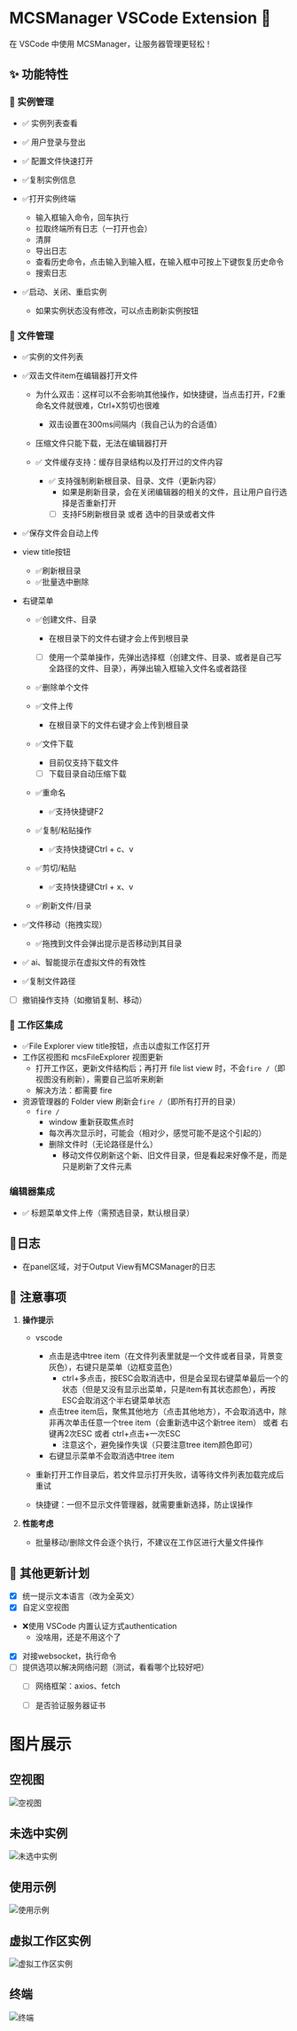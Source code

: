 # MCSManager VSCode Extension 🚀

在 VSCode 中使用 MCSManager，让服务器管理更轻松！

## ✨ 功能特性

### 🔑 实例管理
- ✅ 实例列表查看
- ✅ 用户登录与登出
- ✅ 配置文件快速打开
- ✅复制实例信息
- ✅打开实例终端
  - 输入框输入命令，回车执行
  - 拉取终端所有日志（一打开也会）
  - 清屏
  - 导出日志
  - 查看历史命令，点击输入到输入框，在输入框中可按上下键恢复历史命令
  - 搜索日志

- ✅启动、关闭、重启实例
  - 如果实例状态没有修改，可以点击刷新实例按钮


### 📁 文件管理
- ✅实例的文件列表

- ✅双击文件item在编辑器打开文件

  - 为什么双击：这样可以不会影响其他操作，如快捷键，当点击打开，F2重命名文件就很难，Ctrl+X剪切也很难
    - 双击设置在300ms间隔内（我自己认为的合适值）

  - 压缩文件只能下载，无法在编辑器打开
  - ✅ 文件缓存支持：缓存目录结构以及打开过的文件内容
    - ✅ 支持强制刷新根目录、目录、文件（更新内容）
      - 如果是刷新目录，会在关闭编辑器的相关的文件，且让用户自行选择是否重新打开
      - [ ] 支持F5刷新根目录 或者 选中的目录或者文件

- ✅保存文件会自动上传

- view title按钮

  - ✅刷新根目录
  - ✅批量选中删除

- 右键菜单

  - ✅创建文件、目录
    - 在根目录下的文件右键才会上传到根目录
    - [ ] 使用一个菜单操作，先弹出选择框（创建文件、目录、或者是自己写全路径的文件、目录），再弹出输入框输入文件名或者路径


  - ✅删除单个文件

  - ✅文件上传
    - 在根目录下的文件右键才会上传到根目录
  - ✅文件下载
    - 目前仅支持下载文件
    - [ ] 下载目录自动压缩下载

  - ✅重命名
    - ✅支持快捷键F2

  - ✅复制/粘贴操作
    - ✅支持快捷键Ctrl + c、v


  - ✅剪切/粘贴
    - ✅支持快捷键Ctrl + x、v
  - ✅刷新文件/目录
- ✅文件移动（拖拽实现）
  - ✅拖拽到文件会弹出提示是否移动到其目录
- ✅  ai、智能提示在虚拟文件的有效性
- ✅复制文件路径
- [ ] 撤销操作支持（如撤销复制、移动）

### 💼 工作区集成
- ✅File Explorer view title按钮，点击以虚拟工作区打开
- 工作区视图和 mcsFileExplorer 视图更新
  -   打开工作区，更新文件结构后；再打开 file list view 时，不会`fire /`（即视图没有刷新），需要自己监听来刷新
  -   解决方法：都需要 fire
- 资源管理器的 Folder view 刷新会`fire /`（即所有打开的目录）
  - `fire /`
    - window 重新获取焦点时
    - 每次再次显示时，可能会（相对少，感觉可能不是这个引起的）
    - 删除文件时（无论路径是什么）
      - 移动文件仅刷新这个新、旧文件目录，但是看起来好像不是，而是只是刷新了文件元素


### 编辑器集成

- ✅ 标题菜单文件上传（需预选目录，默认根目录）

## 📓日志

- 在panel区域，对于Output View有MCSManager的日志

## 🚨 注意事项

1. **操作提示**

   - vscode

     - 点击是选中tree item（在文件列表里就是一个文件或者目录，背景变灰色），右键只是菜单（边框变蓝色）
       - ctrl+多点击，按ESC会取消选中，但是会呈现右键菜单最后一个的状态（但是又没有显示出菜单，只是item有其状态颜色），再按ESC会取消这个半右键菜单状态
     - 点击tree item后，聚焦其他地方（点击其他地方），不会取消选中，除非再次单击任意一个tree item（会重新选中这个新tree item） 或者 右键再2次ESC 或者 ctrl+点击+一次ESC
       - 注意这个，避免操作失误（只要注意tree item颜色即可）
     - 右键显示菜单不会取消选中tree item

     

   - 重新打开工作目录后，若文件显示打开失败，请等待文件列表加载完成后重试

   - 快捷键：一但不显示文件管理器，就需要重新选择，防止误操作

2. **性能考虑**

   - 批量移动/删除文件会逐个执行，不建议在工作区进行大量文件操作

## 🔄 其他更新计划

- [x] 统一提示文本语言（改为全英文）
- [x] 自定义空视图
- ❌使用 VSCode 内置认证方式authentication
  - 没啥用，还是不用这个了
- [x] 对接websocket，执行命令
- [ ] 提供选项以解决网络问题（测试，看看哪个比较好吧）
  - [ ] 网络框架：axios、fetch
  - [ ] 是否验证服务器证书




# 图片展示



## 空视图

![空视图](./docs/imgs/空视图.png)



## 未选中实例

![未选中实例](./docs/imgs/未选中实例.png)



## 使用示例

![使用示例](./docs/imgs/使用示例.png)



## 虚拟工作区实例

![虚拟工作区实例](./docs/imgs/虚拟工作区实例.png)

## 终端

![终端](./docs/imgs/终端.png)
